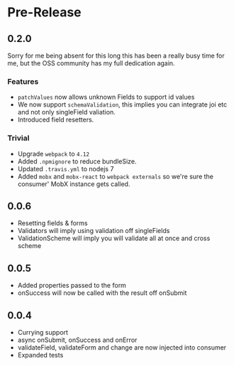 # Pre-Release

## 0.2.0

Sorry for me being absent for this long this has been a really busy time for me, but the OSS community has my full dedication again.

### Features
- `patchValues` now allows unknown Fields to support id values
- We now support `schemaValidation`, this implies you can integrate joi etc and not only singleField valiation.
- Introduced field resetters.

### Trivial
- Upgrade `webpack` to `4.12`
- Added `.npmignore` to reduce bundleSize.
- Updated `.travis.yml` to nodejs 7
- Added `mobx` and `mobx-react` to `webpack externals` so we're sure the consumer' MobX instance gets called.

## 0.0.6

- Resetting fields & forms
- Validators will imply using validation off singleFields
- ValidationScheme will imply you will validate all at once and cross scheme

## 0.0.5

- Added properties passed to the form
- onSuccess will now be called with the result off onSubmit

## 0.0.4

- Currying support
- async onSubmit, onSuccess and onError
- validateField, validateForm and change are now injected into consumer
- Expanded tests
